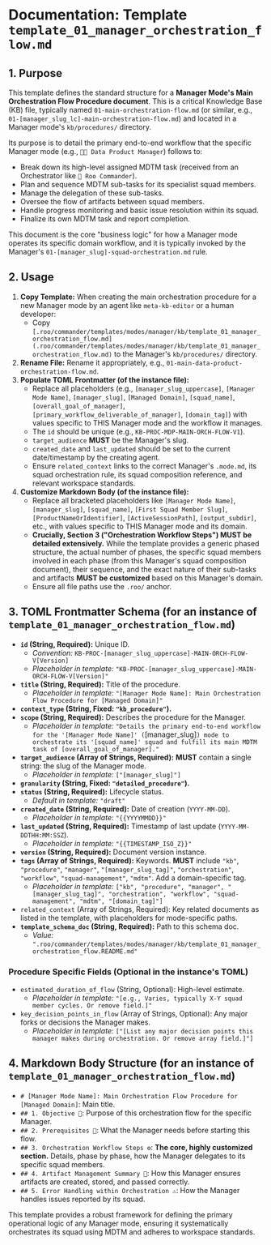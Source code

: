 # Documentation: Template `template_01_manager_orchestration_flow.md`

## 1. Purpose

This template defines the standard structure for a **Manager Mode's Main Orchestration Flow Procedure document**. This is a critical Knowledge Base (KB) file, typically named `01-main-orchestration-flow.md` (or similar, e.g., `01-[manager_slug_lc]-main-orchestration-flow.md`) and located in a Manager mode's `kb/procedures/` directory.

Its purpose is to detail the primary end-to-end workflow that the specific Manager mode (e.g., `🧑‍💼 Data Product Manager`) follows to:
*   Break down its high-level assigned MDTM task (received from an Orchestrator like `👑 Roo Commander`).
*   Plan and sequence MDTM sub-tasks for its specialist squad members.
*   Manage the delegation of these sub-tasks.
*   Oversee the flow of artifacts between squad members.
*   Handle progress monitoring and basic issue resolution within its squad.
*   Finalize its own MDTM task and report completion.

This document is the core "business logic" for how a Manager mode operates its specific domain workflow, and it is typically invoked by the Manager's `01-[manager_slug]-squad-orchestration.md` rule.

## 2. Usage

1.  **Copy Template:** When creating the main orchestration procedure for a new Manager mode by an agent like `meta-kb-editor` or a human developer:
    *   Copy `[.roo/commander/templates/modes/manager/kb/template_01_manager_orchestration_flow.md](.roo/commander/templates/modes/manager/kb/template_01_manager_orchestration_flow.md)` to the Manager's `kb/procedures/` directory.
2.  **Rename File:** Rename it appropriately, e.g., `01-main-data-product-orchestration-flow.md`.
3.  **Populate TOML Frontmatter (of the instance file):**
    *   Replace all placeholders (e.g., `[manager_slug_uppercase]`, `[Manager Mode Name]`, `[manager_slug]`, `[Managed Domain]`, `[squad_name]`, `[overall_goal_of_manager]`, `[primary_workflow_deliverable_of_manager]`, `[domain_tag]`) with values specific to THIS Manager mode and the workflow it manages.
    *   The `id` should be unique (e.g., `KB-PROC-MDP-MAIN-ORCH-FLOW-V1`).
    *   `target_audience` **MUST** be the Manager's slug.
    *   `created_date` and `last_updated` should be set to the current date/timestamp by the creating agent.
    *   Ensure `related_context` links to the correct Manager's `.mode.md`, its squad orchestration rule, its squad composition reference, and relevant workspace standards.
4.  **Customize Markdown Body (of the instance file):**
    *   Replace all bracketed placeholders like `[Manager Mode Name]`, `[manager_slug]`, `[squad_name]`, `[First Squad Member Slug]`, `[ProductNameOrIdentifier]`, `[ActiveSessionPath]`, `[output_subdir]`, etc., with values specific to THIS Manager mode and its domain.
    *   **Crucially, Section 3 ("Orchestration Workflow Steps") MUST be detailed extensively.** While the template provides a generic phased structure, the actual number of phases, the specific squad members involved in each phase (from this Manager's squad composition document), their sequence, and the exact nature of their sub-tasks and artifacts **MUST be customized** based on this Manager's domain.
    *   Ensure all file paths use the `.roo/` anchor.

## 3. TOML Frontmatter Schema (for an instance of `template_01_manager_orchestration_flow.md`)

*   **`id` (String, Required):** Unique ID.
    *   *Convention:* `KB-PROC-[manager_slug_uppercase]-MAIN-ORCH-FLOW-V[Version]`
    *   *Placeholder in template:* `"KB-PROC-[manager_slug_uppercase]-MAIN-ORCH-FLOW-V[Version]"`
*   **`title` (String, Required):** Title of the procedure.
    *   *Placeholder in template:* `"[Manager Mode Name]: Main Orchestration Flow Procedure for [Managed Domain]"`
*   **`context_type` (String, Fixed: `"kb_procedure"`).**
*   **`scope` (String, Required):** Describes the procedure for the Manager.
    *   *Placeholder in template:* `"Details the primary end-to-end workflow for the '[Manager Mode Name]' (`[manager_slug]`) mode to orchestrate its '[squad_name]' squad and fulfill its main MDTM task of [overall_goal_of_manager]."`
*   **`target_audience` (Array of Strings, Required):** **MUST** contain a single string: the slug of the Manager mode.
    *   *Placeholder in template:* `["[manager_slug]"]`
*   **`granularity` (String, Fixed: `"detailed_procedure"`).**
*   **`status` (String, Required):** Lifecycle status.
    *   *Default in template:* `"draft"`
*   **`created_date` (String, Required):** Date of creation (`YYYY-MM-DD`).
    *   *Placeholder in template:* `"{{YYYYMMDD}}"`
*   **`last_updated` (String, Required):** Timestamp of last update (`YYYY-MM-DDTHH:MM:SSZ`).
    *   *Placeholder in template:* `"{{TIMESTAMP_ISO_Z}}"`
*   **`version` (String, Required):** Document version instance.
*   **`tags` (Array of Strings, Required):** Keywords. **MUST** include `"kb"`, `"procedure"`, `"manager"`, `"[manager_slug_tag]"`, `"orchestration"`, `"workflow"`, `"squad-management"`, `"mdtm"`. Add a domain-specific tag.
    *   *Placeholder in template:* `["kb", "procedure", "manager", "[manager_slug_tag]", "orchestration", "workflow", "squad-management", "mdtm", "[domain_tag]"]`
*   `related_context` (Array of Strings, Required): Key related documents as listed in the template, with placeholders for mode-specific paths.
*   **`template_schema_doc` (String, Required):** Path to this schema doc.
    *   *Value:* `".roo/commander/templates/modes/manager/kb/template_01_manager_orchestration_flow.README.md"`

### Procedure Specific Fields (Optional in the instance's TOML)

*   `estimated_duration_of_flow` (String, Optional): High-level estimate.
    *   *Placeholder in template:* `"[e.g., Varies, typically X-Y squad member cycles. Or remove field.]"`
*   `key_decision_points_in_flow` (Array of Strings, Optional): Any major forks or decisions the Manager makes.
    *   *Placeholder in template:* `["[List any major decision points this manager makes during orchestration. Or remove array field.]"]`

## 4. Markdown Body Structure (for an instance of `template_01_manager_orchestration_flow.md`)

*   `# [Manager Mode Name]: Main Orchestration Flow Procedure for [Managed Domain]`: Main title.
*   `## 1. Objective 🎯`: Purpose of this orchestration flow for the specific Manager.
*   `## 2. Prerequisites 🔑`: What the Manager needs before starting this flow.
*   `## 3. Orchestration Workflow Steps ⚙️`: **The core, highly customized section.** Details, phase by phase, how the Manager delegates to its specific squad members.
*   `## 4. Artifact Management Summary 📂`: How this Manager ensures artifacts are created, stored, and passed correctly.
*   `## 5. Error Handling within Orchestration ⚠️`: How the Manager handles issues reported by its squad.

This template provides a robust framework for defining the primary operational logic of any Manager mode, ensuring it systematically orchestrates its squad using MDTM and adheres to workspace standards.